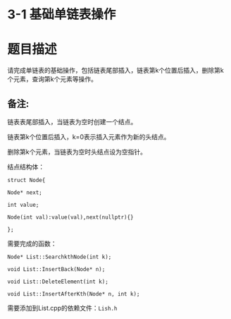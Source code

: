 # 3-1 基础单链表操作

# 题目描述

请完成单链表的基础操作，包括链表尾部插入，链表第k个位置后插入，删除第k个元素，查询第k个元素等操作。

## 备注:

链表表尾部插入，当链表为空时创建一个结点。

链表第k个位置后插入，k=0表示插入元素作为新的头结点。

删除第k个元素，当链表为空时头结点设为空指针。

结点结构体：

```
struct Node{

Node* next;

int value;

Node(int val):value(val),next(nullptr){}

};
```



需要完成的函数：

```
Node* List::SearchkthNode(int k);

void List::InsertBack(Node* n);

void List::DeleteElement(int k);

void List::InsertAfterKth(Node* n, int k);
```

需要添加到List.cpp的依赖文件：`Lish.h`


